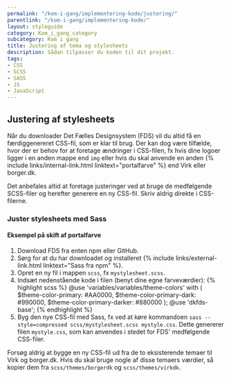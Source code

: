 ```yaml
---
permalink: "/kom-i-gang/implementering-kode/justering/"
parentlink: "/kom-i-gang/implementering-kode/"
layout: styleguide
category: Kom_i_gang_category
subcategory: Kom i gang
title: Justering af tema og stylesheets
description: Sådan tilpasser du koden til dit projekt.
tags: 
- CSS
- SCSS
- SASS
- JS
- JavaScript
---
```


## Justering af stylesheets

Når du downloader Det Fælles Designsystem (FDS) vil du altid få en færdiggenereret CSS-fil, som er klar til brug. Der kan dog være tilfælde, hvor der er behov for at foretage ændringer i CSS-filen, fx hvis dine logoer ligger i en anden mappe end `img` eller hvis du skal anvende en anden {% include links/internal-link.html linktext="portalfarve" %} end Virk eller borger.dk.

Det anbefales altid at foretage justeringer ved at bruge de medfølgende SCSS-filer og herefter generere en ny CSS-fil. Skriv aldrig direkte i CSS-filerne.

### Juster stylesheets med Sass

#### Eksempel på skift af portalfarve

<ol>
<li>Download FDS fra enten npm eller GitHub.</li>
<li>Sørg for at du har downloadet og installeret {% include links/external-link.html linktext="Sass fra npm" %}.</li>
<li>Opret en ny fil i mappen <code>scss</code>, fx <code>mystylesheet.scss</code>.</li>
<li>Indsæt nedenstående kode i filen (benyt dine egne farveværdier):
{% highlight scss %}
@use 'variables/variables/theme-colors' with (
    $theme-color-primary:        #AA0000,
    $theme-color-primary-dark:   #990000,
    $theme-color-primary-darker: #880000
);
@use 'dkfds-base';
{% endhighlight %}
</li>
<li>Byg den nye CSS-fil med Sass, fx ved at køre kommandoen <code>sass --style=compressed scss/mystylesheet.scss mystyle.css</code>. Dette genererer filen <code>mystyle.css</code>, som kan anvendes i stedet for FDS' medfølgende CSS-filer.</li>
</ol>

Forsøg aldrig at bygge en ny CSS-fil ud fra de to eksisterende temaer til Virk og borger.dk. Hvis du skal bruge nogle af disse temaers værdier, så kopier dem fra `scss/themes/borgerdk` og `scss/themes/virkdk`.